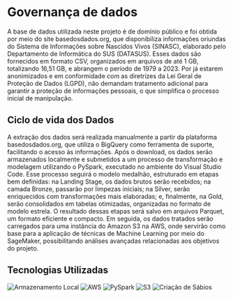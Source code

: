 # **Governança de dados**
A base de dados utilizada neste projeto é de domínio público e foi obtida por meio do site basedosdados.org, que disponibiliza informações oriundas do Sistema de Informações sobre Nascidos Vivos (SINASC), elaborado pelo Departamento de Informática do SUS (DATASUS). Esses dados são fornecidos em formato CSV, organizados em arquivos de até 1 GB, totalizando 16,51 GB, e abrangem o período de 1979 a 2023. Por já estarem anonimizados e em conformidade com as diretrizes da Lei Geral de Proteção de Dados (LGPD), não demandam tratamento adicional para garantir a proteção de informações pessoais, o que simplifica o processo inicial de manipulação.

## Ciclo de vida dos Dados
A extração dos dados será realizada manualmente a partir da plataforma basedosdados.org, que utiliza o BigQuery como ferramenta de suporte, facilitando o acesso às informações. Após o download, os dados serão armazenados localmente e submetidos a um processo de transformação e modelagem utilizando o PySpark, executado no ambiente do Visual Studio Code. Esse processo seguirá o modelo medalhão, estruturado em etapas bem definidas: na Landing Stage, os dados brutos serão recebidos; na camada Bronze, passarão por limpezas iniciais; na Silver, serão enriquecidos com transformações mais elaboradas; e, finalmente, na Gold, serão consolidados em tabelas otimizadas, organizadas no formato de modelo estrela. O resultado dessas etapas será salvo em arquivos Parquet, um formato eficiente e compacto. Em seguida, os dados tratados serão carregados para uma instância do Amazon S3 na AWS, onde servirão como base para a aplicação de técnicas de Machine Learning por meio do SageMaker, possibilitando análises avançadas relacionadas aos objetivos do projeto.

## Tecnologias Utilizadas

![Armazenamento Local](imagnes/Local.png)
![AWS](imagens/AWS.png)
![PySpark](imagens/PySpark.jpg)
![S3](imagens/s3.png)
![Criação de Sábios](imagens/Sage_Maker.png)
